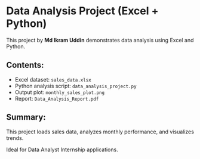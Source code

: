 
# Data Analysis Project (Excel + Python)

This project by **Md Ikram Uddin** demonstrates data analysis using Excel and Python.

## Contents:
- Excel dataset: `sales_data.xlsx`
- Python analysis script: `data_analysis_project.py`
- Output plot: `monthly_sales_plot.png`
- Report: `Data_Analysis_Report.pdf`

## Summary:
This project loads sales data, analyzes monthly performance, and visualizes trends.

Ideal for Data Analyst Internship applications.

